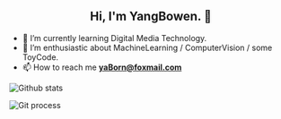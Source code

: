 <h2 align="center">
 Hi, I'm YangBowen. 👋
</h2>

* 🎒 I’m currently learning Digital Media Technology.  
* 🌱 I’m enthusiastic about MachineLearning / ComputerVision / some ToyCode.  
* 📫 How to reach me **yaBorn@foxmail.com**   


![Github stats](https://github-readme-stats.vercel.app/api?username=yaBorn)
<!--
![Top Langs](https://github-readme-stats.vercel.app/api/top-langs/?username=yaBorn&layout=compact)
-->
![Git process](https://activity-graph.herokuapp.com/graph?username=yaBorn&bg_color=transparent&color=5BCDEC&line=5BCDEC&point=5BCDEC&hide_border=true)


<!--
**yaBorn/yaBorn** is a ✨ _special_ ✨ repository because its `README.md` (this file) appears on your GitHub profile.

Here are some ideas to get you started:

- 🔭 I’m currently working on ...
- 🌱 I’m currently learning ...
- 👯 I’m looking to collaborate on ...
- 🤔 I’m looking for help with ...
- 💬 Ask me about ...
- 📫 How to reach me: ...
- 😄 Pronouns: ...
- ⚡ Fun fact: ...
-->
